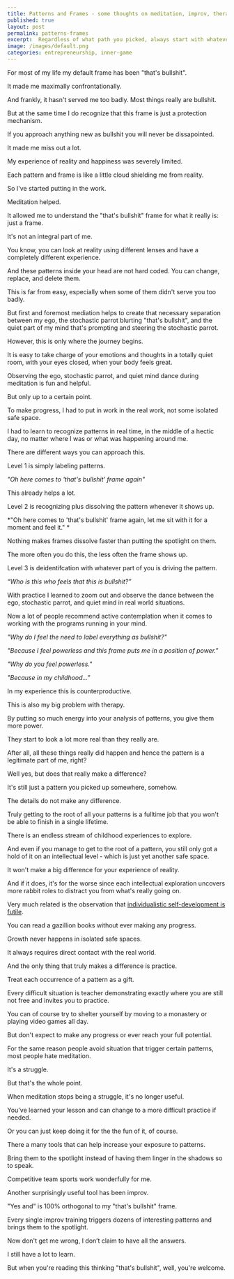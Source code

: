 ```yaml
---
title: Patterns and Frames - some thoughts on meditation, improv, therapy, and the nature of conciousness
published: true
layout: post
permalink: patterns-frames
excerpt:  Regardless of what path you picked, always start with whatever step is most likely to fail next
image: /images/default.png
categories: entrepreneurship, inner-game
---
```



For most of my life my default frame has been "that's bullshit". 

It made me maximally confrontationally. 

And frankly, it hasn't served me too badly. Most things really are bullshit. 

But at the same time I do recognize that this frame is just a protection mechanism. 

If you approach anything new as bullshit you will never be dissapointed. 

It made me miss out a lot. 

My experience of reality and happiness was severely limited.

Each pattern and frame is like a little cloud shielding me from reality.

So I've started putting in the work. 

Meditation helped. 

It allowed me to understand the "that's bullshit" frame for what it really is: just a frame. 

It's not an integral part of me. 

You know, you can look at reality using different lenses and have a completely different experience. 

And these patterns inside your head are not hard coded. You can change, replace, and delete them. 

This is far from easy, especially when some of them didn't serve you too badly. 

But first and foremost mediation helps to create that necessary separation between my ego, the stochastic parrot blurting "that's bullshit", and the quiet part of my mind that's prompting and steering the stochastic parrot. 

However, this is only where the journey begins. 

It is easy to take charge of your emotions and thoughts in a totally quiet room, with your eyes closed, when your body feels great. 

Observing the ego, stochastic parrot, and quiet mind dance during meditation is fun and helpful. 

But only up to a certain point. 

To make progress, I had to put in work in the real work, not some isolated safe space. 

I had to learn to recognize patterns in real time, in the middle of a hectic day, no matter where I was or what was happening around me. 

There are different ways you can approach this. 

Level 1 is simply labeling patterns. 

*"Oh here comes to 'that's bullshit' frame again"*

This already helps a lot. 

Level 2 is recognizing plus dissolving the pattern whenever it shows up. 

*"Oh here comes to 'that's bullshit' frame again, let me sit with it for a moment and feel it." *

Nothing makes frames dissolve faster than putting the spotlight on them. 

The more often you do this, the less often the frame shows up. 

Level 3 is deidentifcation with whatever part of you is driving the pattern. 

*“Who is this who feels that this is bullshit?”* 

With practice I learned to zoom out and observe the dance between the ego, stochastic parrot, and quiet mind in real world situations. 

Now a lot of people recommend active contemplation when it comes to working with the programs running in your mind. 

*"Why do I feel the need to label everything as bullshit?"* 

*"Because I feel powerless and this frame puts me in a position of power."*

*"Why do you feel powerless."* 

*"Because in my childhood..."*

In my experience this is counterproductive. 

This is also my big problem with therapy. 

By putting so much energy into your analysis of patterns, you give them more power. 

They start to look a lot more real than they really are. 

After all, all these things really did happen and hence the pattern is a legitimate part of me, right? 

Well yes, but does that really make a difference? 

It's still just a pattern you picked up somewhere, somehow. 

The details do not make any difference. 

Truly getting to the root of all your patterns is a fulltime job that you won't be able to finish in a single lifetime. 

There is an endless stream of childhood experiences to explore. 

And even if you manage to get to the root of a pattern, you still only got a hold of it on an intellectual level - which is just yet another safe space. 

It won't make a big difference for your experience of reality. 

And if it does, it's for the worse since each intellectual exploration uncovers more rabbit roles to distract you from what's really going on. 

Very much related is the observation that [individualistic self-development is futile](https://twitter.com/RichDecibels/status/1582329616538431489). 

You can read a gazillion books without ever making any progress. 

Growth never happens in isolated safe spaces. 

It always requires direct contact with the real world. 

And the only thing that truly makes a difference is practice. 

Treat each occurrence of a pattern as a gift. 

Every difficult situation is teacher demonstrating exactly where you are still not free and invites you to practice. 

You can of course try to shelter yourself by moving to a monastery or playing video games all day. 

But don't expect to make any progress or ever reach your full potential. 

For the same reason people avoid situation that trigger certain patterns, most people hate meditation. 

It's a struggle. 

But that's the whole point. 

When meditation stops being a struggle, it's no longer useful. 

You've learned your lesson and can change to a more difficult practice if needed. 

Or you can just keep doing it for the the fun of it, of course. 

There a many tools that can help increase your exposure to patterns. 

Bring them to the spotlight instead of having them linger in the shadows so to speak. 

Competitive team sports work wonderfully for me. 

Another surprisingly useful tool has been improv. 

"Yes and" is 100% orthogonal to my "that's bullshit" frame.

Every single improv training triggers dozens of interesting patterns and brings them to the spotlight. 

Now don't get me wrong, I don’t claim to have all the answers. 

I still have a lot to learn. 

But when you're reading this thinking "that's bullshit", well, you're welcome.